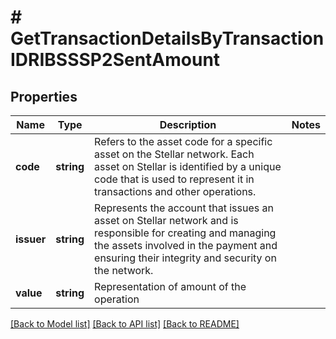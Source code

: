# # GetTransactionDetailsByTransactionIDRIBSSSP2SentAmount

## Properties

Name | Type | Description | Notes
------------ | ------------- | ------------- | -------------
**code** | **string** | Refers to the asset code for a specific asset on the Stellar network. Each asset on Stellar is identified by a unique code that is used to represent it in transactions and other operations. |
**issuer** | **string** | Represents the account that issues an asset on Stellar network and is responsible for creating and managing the assets involved in the payment and ensuring their integrity and security on the network. |
**value** | **string** | Representation of amount of the operation |

[[Back to Model list]](../../README.md#models) [[Back to API list]](../../README.md#endpoints) [[Back to README]](../../README.md)
